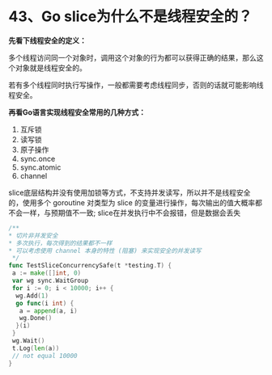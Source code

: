 # 43、Go slice为什么不是线程安全的？
**先看下线程安全的定义：**

多个线程访问同一个对象时，调用这个对象的行为都可以获得正确的结果，那么这个对象就是线程安全的。

若有多个线程同时执行写操作，一般都需要考虑线程同步，否则的话就可能影响线程安全。

**再看Go语言实现线程安全常用的几种方式：**

1. 互斥锁
2. 读写锁
3. 原子操作
4. sync.once
5. sync.atomic
6. channel

slice底层结构并没有使用加锁等方式，不支持并发读写，所以并不是线程安全的，使用多个 goroutine 对类型为 slice 的变量进行操作，每次输出的值大概率都不会一样，与预期值不一致;  slice在并发执行中不会报错，但是数据会丢失

```go
/**
* 切片非并发安全
* 多次执行，每次得到的结果都不一样
* 可以考虑使用 channel 本身的特性 (阻塞) 来实现安全的并发读写
 */
func TestSliceConcurrencySafe(t *testing.T) {
 a := make([]int, 0)
 var wg sync.WaitGroup
 for i := 0; i < 10000; i++ {
  wg.Add(1)
  go func(i int) {
   a = append(a, i)
   wg.Done()
  }(i)
 }
 wg.Wait()
 t.Log(len(a)) 
 // not equal 10000
}
```

